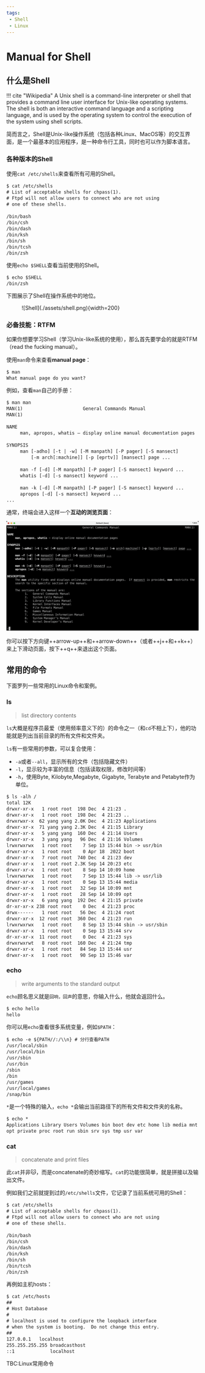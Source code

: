 ```yaml
---
tags:
 - Shell
 - Linux
---
```


# Manual for Shell

## 什么是Shell

!!! cite "Wikipedia"
    A Unix shell is a command-line interpreter or shell that provides a command line user interface for Unix-like operating systems. The shell is both an interactive command language and a scripting language, and is used by the operating system to control the execution of the system using shell scripts.

简而言之，Shell是Unix-like操作系统（包括各种Linux、MacOS等）的交互界面，是一个最基本的应用程序，是一种命令行工具，同时也可以作为脚本语言。

### 各种版本的Shell

使用`cat /etc/shells`来查看所有可用的Shell。

<div class="console">

```console
$ cat /etc/shells
# List of acceptable shells for chpass(1).
# Ftpd will not allow users to connect who are not using
# one of these shells.

/bin/bash
/bin/csh
/bin/dash
/bin/ksh
/bin/sh
/bin/tcsh
/bin/zsh
```

</div>

使用`echo $SHELL`查看当前使用的Shell。

<div class="console">

```console
$ echo $SHELL
/bin/zsh
```

</div>

下图展示了Shell在操作系统中的地位。

<figure markdown>
![Shell](./assets/shell.png){width=200}
</figure>

### 必备技能：RTFM

如果你想要学习Shell（学习Unix-like系统的使用），那么首先要学会的就是RTFM（read the fucking manual）。

使用`man`命令来查看**manual page**：

<div class="console">

```console
$ man
What manual page do you want?
```

</div>

例如，查看`man`自己的手册：

<div class="console">

```console
$ man man
MAN(1)                      General Commands Manual                     MAN(1)

NAME
     man, apropos, whatis – display online manual documentation pages

SYNOPSIS
     man [-adho] [-t | -w] [-M manpath] [-P pager] [-S mansect]
         [-m arch[:machine]] [-p [eprtv]] [mansect] page ...

     man -f [-d] [-M manpath] [-P pager] [-S mansect] keyword ...
     whatis [-d] [-s mansect] keyword ...

     man -k [-d] [-M manpath] [-P pager] [-S mansect] keyword ...
     apropos [-d] [-s mansect] keyword ...
...
```

</div>

通常，终端会进入这样一个**互动的浏览页面**：

![](assets/2023-11-15-11-24-18.png)

你可以按下方向键++arrow-up++和++arrow-down++（或者++j++和++k++）来上下滑动页面，按下++q++来退出这个页面。

## 常用的命令
下面罗列一些常用的Linux命令和案例。

### ls
> list directory contents


`ls`大概是程序员最爱（使用频率意义下的）的命令之一（和`cd`不相上下），他的功能就是列出当前目录的所有文件和文件夹。

`ls`有一些常用的参数，可以复合使用：

- `-a`或者`--all`，显示所有的文件（包括隐藏文件）
- `-l`，显示较为丰富的信息（包括读取权限，修改时间等）
- `-h`，使用Byte, Kilobyte,Megabyte, Gigabyte, Terabyte and Petabyte作为单位。


<div class="console">

```console
$ ls -alh /
total 12K
drwxr-xr-x   1 root root  198 Dec  4 21:23 .
drwxr-xr-x   1 root root  198 Dec  4 21:23 ..
drwxrwxr-x  62 yang yang 2.0K Dec  4 21:23 Applications
drwxr-xr-x  71 yang yang 2.3K Dec  4 21:15 Library
drwxr-xr-x   5 yang yang  160 Dec  4 21:14 Users
drwxr-xr-x   3 yang yang   96 Dec  4 21:16 Volumes
lrwxrwxrwx   1 root root    7 Sep 13 15:44 bin -> usr/bin
drwxr-xr-x   1 root root    0 Apr 18  2022 boot
drwxr-xr-x   7 root root  740 Dec  4 21:23 dev
drwxr-xr-x   1 root root 2.3K Sep 14 20:23 etc
drwxr-xr-x   1 root root    8 Sep 14 10:09 home
lrwxrwxrwx   1 root root    7 Sep 13 15:44 lib -> usr/lib
drwxr-xr-x   1 root root    0 Sep 13 15:44 media
drwxr-xr-x   1 root root   32 Sep 14 10:09 mnt
drwxr-xr-x   1 root root   28 Sep 14 10:09 opt
drwxr-xr-x   6 yang yang  192 Dec  4 21:15 private
dr-xr-xr-x 238 root root    0 Dec  4 21:23 proc
drwx------   1 root root   56 Dec  4 21:24 root
drwxr-xr-x  12 root root  360 Dec  4 21:23 run
lrwxrwxrwx   1 root root    8 Sep 13 15:44 sbin -> usr/sbin
drwxr-xr-x   1 root root    0 Sep 13 15:44 srv
dr-xr-xr-x  11 root root    0 Dec  4 21:23 sys
drwxrwxrwt   8 root root  160 Dec  4 21:24 tmp
drwxr-xr-x   1 root root   84 Sep 13 15:44 usr
drwxr-xr-x   1 root root   90 Sep 13 15:46 var
```

</div>


### echo
> write arguments to the standard output


`echo`顾名思义就是`回响，回声`的意思，你输入什么，他就会返回什么。

<div class="console">

```console
$ echo hello
hello
```

</div>

你可以用`echo`查看很多系统变量，例如`$PATH`：

<div class="console">

```console
$ echo -e ${PATH//:/\\n} # 分行查看PATH
/usr/local/sbin
/usr/local/bin
/usr/sbin
/usr/bin
/sbin
/bin
/usr/games
/usr/local/games
/snap/bin
```

</div>

`*`是一个特殊的输入，`echo *`会输出当前路径下的所有文件和文件夹的名称。

<div class="console">

```console
$ echo *
Applications Library Users Volumes bin boot dev etc home lib media mnt opt private proc root run sbin srv sys tmp usr var
```

</div>


### cat
> concatenate and print files

此`cat`并非🐱，而是concatenate的奇妙缩写。`cat`的功能很简单，就是拼接以及输出文件。

例如我们之前就提到过的`/etc/shells`文件，它记录了当前系统可用的Shell：

<div class="console">

```console
$ cat /etc/shells
# List of acceptable shells for chpass(1).
# Ftpd will not allow users to connect who are not using
# one of these shells.

/bin/bash
/bin/csh
/bin/dash
/bin/ksh
/bin/sh
/bin/tcsh
/bin/zsh
```

</div>

再例如主机hosts：

<div class="console">

```console
$ cat /etc/hosts
##
# Host Database
#
# localhost is used to configure the loopback interface
# when the system is booting.  Do not change this entry.
##
127.0.0.1	localhost
255.255.255.255	broadcasthost
::1             localhost
```

</div>

TBC:Linux常用命令